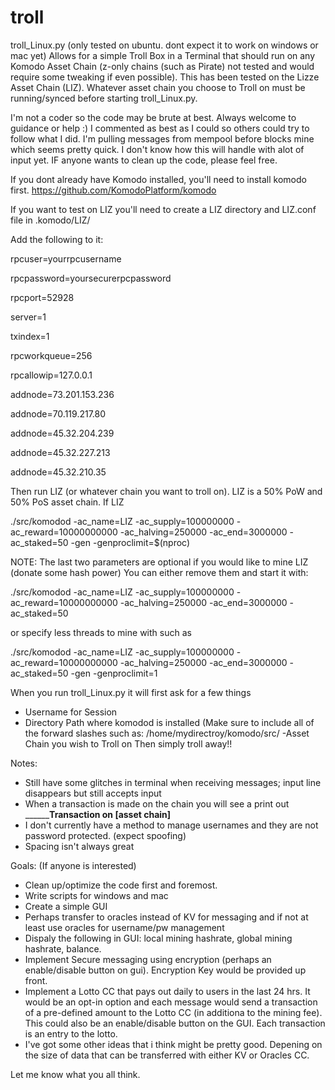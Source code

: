 # troll
troll_Linux.py (only tested on ubuntu. dont expect it to work on windows or mac yet)
Allows for a simple Troll Box in a Terminal that should run on any Komodo Asset Chain (z-only chains (such as Pirate) not tested and would require some tweaking if even possible). This has been tested on the Lizze Asset Chain (LIZ). Whatever asset chain you choose to Troll on must be running/synced before starting troll_Linux.py.

I'm not a coder so the code may be brute at best. Always welcome to guidance or help :) I commented as best as I could so others could try to follow what I did. I'm pulling messages from mempool before blocks mine which seems pretty quick. I don't know how this will handle with alot of input yet. IF anyone wants to clean up the code, please feel free. 

If you dont already have Komodo installed, you'll need to install komodo first. https://github.com/KomodoPlatform/komodo

If you want to test on LIZ you'll need to create a LIZ directory and LIZ.conf file in .komodo/LIZ/

Add the following to it:

rpcuser=yourrpcusername

rpcpassword=yoursecurerpcpassword

rpcport=52928

server=1

txindex=1

rpcworkqueue=256

rpcallowip=127.0.0.1



addnode=73.201.153.236

addnode=70.119.217.80

addnode=45.32.204.239

addnode=45.32.227.213

addnode=45.32.210.35



Then run LIZ (or whatever chain you want to troll on). LIZ is a 50% PoW and 50% PoS asset chain.
If LIZ

./src/komodod -ac_name=LIZ -ac_supply=100000000 -ac_reward=10000000000 -ac_halving=250000 -ac_end=3000000 -ac_staked=50 -gen -genproclimit=$(nproc)

NOTE: The last two parameters are optional if you would like to mine LIZ (donate some hash power)
You can either remove them and start it with:

./src/komodod -ac_name=LIZ -ac_supply=100000000 -ac_reward=10000000000 -ac_halving=250000 -ac_end=3000000 -ac_staked=50

or specify less threads to mine with such as 

./src/komodod -ac_name=LIZ -ac_supply=100000000 -ac_reward=10000000000 -ac_halving=250000 -ac_end=3000000 -ac_staked=50 -gen -genproclimit=1


When you run troll_Linux.py it will first ask for a few things
- Username for Session
- Directory Path where komodod is installed (Make sure to include all of the forward slashes such as:
    /home/mydirectroy/komodo/src/
-Asset Chain you wish to Troll on
Then simply troll away!!

Notes:
- Still have some glitches in terminal when receiving messages; input line disappears but still accepts input
- When a transaction is made on the chain you will see a print out ______________Transaction on [asset chain]________
- I don't currently have a method to manage usernames and they are not password protected. (expect spoofing)
- Spacing isn't always great
 
Goals: (If anyone is interested)
- Clean up/optimize the code first and foremost.
- Write scripts for windows and mac
- Create a simple GUI
- Perhaps transfer to oracles instead of KV for messaging and if not at least use oracles for username/pw management
- Dispaly the following in GUI: local mining hashrate, global mining hashrate, balance.
- Implement Secure messaging using encryption (perhaps an enable/disable button on gui). Encryption Key would be provided up front.
- Implement a Lotto CC that pays out daily to users in the last 24 hrs. It would be an opt-in option and each message would send a transaction of a pre-defined amount to the Lotto CC (in additiona to the mining fee). This could also be an enable/disable button on the GUI. Each transaction is an entry to the lotto.
- I've got some other ideas that i think might be pretty good. Depening on the size of data that can be transferred with either KV or Oracles CC.

Let me know what you all think.
 
